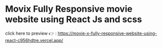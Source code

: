 # Movix Fully Responsive movie website using React Js and scss

click here to preview 👉 : https://movie-x-fully-responsive-website-using-react-c956hdtre.vercel.app/ 
